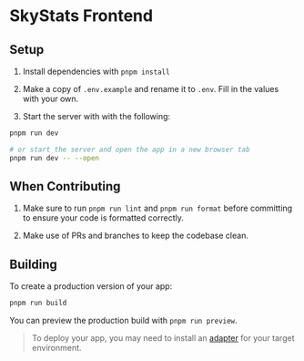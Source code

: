 # SkyStats Frontend

## Setup

1. Install dependencies with `pnpm install`

2. Make a copy of `.env.example` and rename it to `.env`. Fill in the values with your own.

3. Start the server with with the following:
```bash
pnpm run dev

# or start the server and open the app in a new browser tab
pnpm run dev -- --open
```

## When Contributing

1. Make sure to run `pnpm run lint` and `pnpm run format` before committing to ensure your code is formatted correctly.

2. Make use of PRs and branches to keep the codebase clean.

## Building

To create a production version of your app:

```bash
pnpm run build
```

You can preview the production build with `pnpm run preview`.

> To deploy your app, you may need to install an [adapter](https://kit.svelte.dev/docs/adapters) for your target environment.
